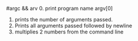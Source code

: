 #argc &&  arv
0. print program name argv[0]
1. prints the number of arguments passed.
2. Prints all arguments passed followed by newline
3. multiplies 2 numbers from the command line
